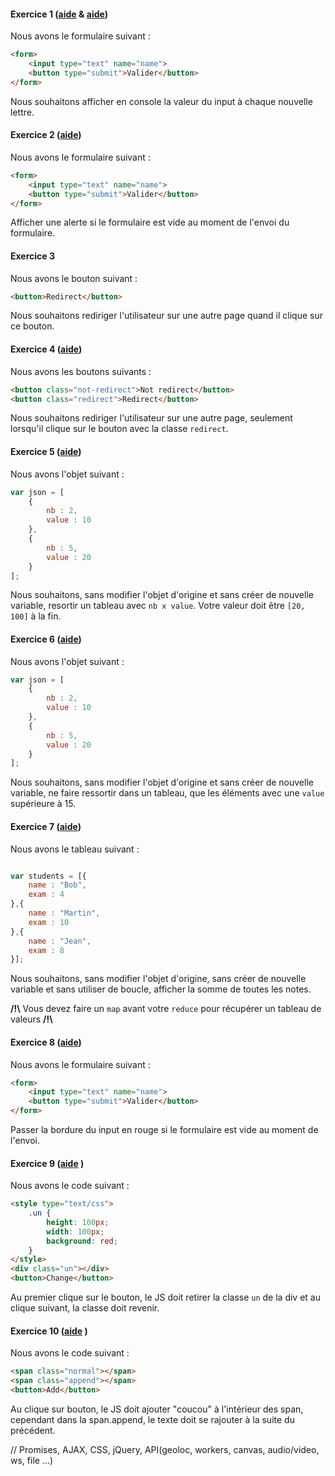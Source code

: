 #### Exercice 1 ([aide](https://developer.mozilla.org/en-US/docs/Web/Events) & [aide](https://developer.mozilla.org/en-US/docs/Web/Events/keyup))

Nous avons le formulaire suivant : 
```html
<form> 
	<input type="text" name="name">
	<button type="submit">Valider</button>
</form>
```

Nous souhaitons afficher en console la valeur du input à chaque nouvelle lettre.


#### Exercice 2 ([aide](https://developer.mozilla.org/en-US/docs/Web/API/Window/alert))


Nous avons le formulaire suivant : 

```html
<form> 
	<input type="text" name="name">
	<button type="submit">Valider</button>
</form>
```

Afficher une alerte si le formulaire est vide au moment de l'envoi du formulaire.

#### Exercice 3 

Nous avons le bouton suivant : 

```html
<button>Redirect</button>
```

Nous souhaitons rediriger l'utilisateur sur une autre page quand il clique sur ce bouton. 


#### Exercice 4  ([aide](https://developer.mozilla.org/en-US/docs/Web/API/Document/querySelector))

Nous avons les boutons suivants : 

```html
<button class="not-redirect">Not redirect</button>
<button class="redirect">Redirect</button>
```

Nous souhaitons rediriger l'utilisateur sur une autre page, seulement lorsqu'il clique sur le bouton avec la classe `redirect`. 

#### Exercice 5 ([aide](https://developer.mozilla.org/fr/docs/Web/JavaScript/Reference/Objets_globaux/Array/map))


Nous avons l'objet suivant : 
```js
var json = [
	{
		nb : 2, 
		value : 10
	},
	{
		nb : 5, 
		value : 20
	}
];
```

Nous souhaitons, sans modifier l'objet d'origine et sans créer de nouvelle variable, resortir un tableau avec `nb x value`. 
Votre valeur doit être `[20, 100]` à la fin. 

#### Exercice 6 ([aide](https://developer.mozilla.org/fr/docs/Web/JavaScript/Reference/Objets_globaux/Array/filter))


Nous avons l'objet suivant : 
```js
var json = [
	{
		nb : 2, 
		value : 10
	},
	{
		nb : 5, 
		value : 20
	}
];
```

Nous souhaitons, sans modifier l'objet d'origine et sans créer de nouvelle variable, ne faire ressortir dans un tableau, que les éléments avec une `value` supérieure à 15. 



#### Exercice 7 ([aide](https://developer.mozilla.org/fr/docs/Web/JavaScript/Reference/Objets_globaux/Array/reduce)) 


Nous avons le tableau suivant : 
```js

var students = [{
	name : "Bob", 
	exam : 4	
},{
	name : "Martin", 
	exam : 10	
},{
	name : "Jean", 
	exam : 8	
}];
```

Nous souhaitons, sans modifier l'objet d'origine, sans créer de nouvelle variable et sans utiliser de boucle, afficher la somme de toutes les notes.

__/!\\__ Vous devez faire un `map` avant votre `reduce` pour récupérer un tableau de valeurs __/!\\__



#### Exercice 8 ([aide](https://developer.mozilla.org/fr/docs/Web/API/HTMLElement/style)) 


Nous avons le formulaire suivant : 

```html
<form> 
	<input type="text" name="name">
	<button type="submit">Valider</button>
</form>
```

Passer la bordure du input en rouge si le formulaire est vide au moment de l'envoi.


#### Exercice 9 ([aide](https://developer.mozilla.org/fr/docs/Web/API/Element/classList) ) 

Nous avons le code suivant : 

```html
<style type="text/css">
	.un {
		height: 100px;
		width: 100px;
		background: red; 
	}
</style>
<div class="un"></div>
<button>Change</button>
```

Au premier clique sur le bouton, le JS doit retirer la classe `un` de la div et au clique suivant, la classe doit revenir.  


#### Exercice 10 ([aide](https://developer.mozilla.org/fr/docs/Web/API/Element/innertHTML) ) 

Nous avons le code suivant : 

```html
<span class="normal"></span>
<span class="append"></span>
<button>Add</button>
```

Au clique sur bouton, le JS doit ajouter "coucou" à l'intérieur des span, cependant dans la span.append, le texte doit se rajouter à la suite du précédent.   


// Promises, AJAX, CSS, jQuery, API(geoloc, workers, canvas, audio/video, ws, file ...)